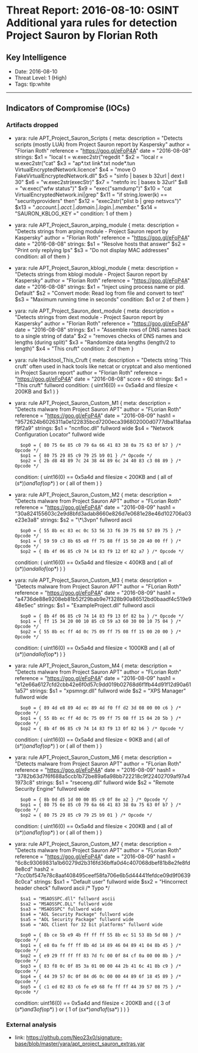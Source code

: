 # Threat Report: 2016-08-10: OSINT Additional yara rules for detection Project Sauron by Florian Roth


## Key Intelligence
* Date: 2016-08-10
* Threat Level: 1 (High)
* Tags: tlp:white

---

## Indicators of Compromise (IOCs)
### Artifacts dropped
* yara: rule APT_Project_Sauron_Scripts {
	meta:
		description = "Detects scripts (mostly LUA) from Project Sauron report by Kaspersky"
		author = "Florian Roth"
		reference = "https://goo.gl/eFoP4A"
		date = "2016-08-08"
	strings:
		$x1 = "local t = w.exec2str(\"regedit "
		$x2 = "local r = w.exec2str(\"cat"
		$x3 = "ap*.txt link*.txt node*.tun VirtualEncryptedNetwork.licence"
		$x4 = "move O FakeVirtualEncryptedNetwork.dll"
		$x5 = "sinfo | basex b 32url | dext l 30"
		$x6 = "w.exec2str(execStr)"
		$x7 = "netnfo irc | basex b 32url"
		$x8 = "w.exec(\"wfw status\")"
		$x9 = "exec(\"samdump\")"
		$x10 = "cat VirtualEncryptedNetwork.ini|grep"
		$x11 = "if string.lower(k) == \"securityproviders\" then"
		$x12 = "exec2str(\"plist b | grep netsvcs\")"
		$x13 = ".*account.*|.*acct.*|.*domain.*|.*login.*|.*member.*"
		$x14 = "SAURON_KBLOG_KEY ="
	condition:
		1 of them
}
* yara: rule APT_Project_Sauron_arping_module {
	meta:
		description = "Detects strings from arping module - Project Sauron report by Kaspersky"
		author = "Florian Roth"
		reference = "https://goo.gl/eFoP4A"
		date = "2016-08-08"
	strings:
		$s1 = "Resolve hosts that answer"
		$s2 = "Print only replying Ips"
		$s3 = "Do not display MAC addresses"
	condition:
		all of them
}
* yara: rule APT_Project_Sauron_kblogi_module {
	meta:
		description = "Detects strings from kblogi module - Project Sauron report by Kaspersky"
		author = "Florian Roth"
		reference = "https://goo.gl/eFoP4A"
		date = "2016-08-08"
	strings:
		$x1 = "Inject using process name or pid. Default"
		$s2 = "Convert mode: Read log from file and convert to text"
		$s3 = "Maximum running time in seconds"
	condition:
		$x1 or 2 of them
}
* yara: rule APT_Project_Sauron_dext_module {
	meta:
		description = "Detects strings from dext module - Project Sauron report by Kaspersky"
		author = "Florian Roth"
		reference = "https://goo.gl/eFoP4A"
		date = "2016-08-08"
	strings:
		$x1 = "Assemble rows of DNS names back to a single string of data"
		$x2 = "removes checks of DNS names and lengths (during split)"
		$x3 = "Randomize data lengths (length/2 to length)"
		$x4 = "This cruft"
	condition:
		2 of them
}
* yara: rule Hacktool_This_Cruft {
	meta:
		description = "Detects string 'This cruft' often used in hack tools like netcat or cryptcat and also mentioned in Project Sauron report"
		author = "Florian Roth"
		reference = "https://goo.gl/eFoP4A"
		date = "2016-08-08"
		score = 60
	strings:
		$x1 = "This cruft" fullword
	condition:
		( uint16(0) == 0x5a4d and filesize < 200KB and $x1 )
}
* yara: rule APT_Project_Sauron_Custom_M1 {
	meta:
		description = "Detects malware from Project Sauron APT"
		author = "FLorian Roth"
		reference = "https://goo.gl/eFoP4A"
		date = "2016-08-09"
		hash1 = "9572624b6026311a0e122835bcd7200eca396802000d0777dba118afaaf9f2a9"
	strings:
		$s1 = "ncnfloc.dll" fullword wide
		$s4 = "Network Configuration Locator" fullword wide

		$op0 = { 80 75 6e 85 c0 79 6a 66 41 83 38 0a 75 63 0f b7 } /* Opcode */
		$op1 = { 80 75 29 85 c9 79 25 b9 01 } /* Opcode */
		$op2 = { 2b d8 48 89 7c 24 38 44 89 6c 24 40 83 c3 08 89 } /* Opcode */
	condition:
		( uint16(0) == 0x5a4d and filesize < 200KB and ( all of ($s*) ) and 1 of ($op*) ) or ( all of them )
}
* yara: rule APT_Project_Sauron_Custom_M2 {
	meta:
		description = "Detects malware from Project Sauron APT"
		author = "FLorian Roth"
		reference = "https://goo.gl/eFoP4A"
		date = "2016-08-09"
		hash1 = "30a824155603c2e9d8bfd3adab8660e826d7e0681e28e46d102706a03e23e3a8"
	strings:
		$s2 = "\\*\\3vpn" fullword ascii

		$op0 = { 55 8b ec 83 ec 0c 53 56 33 f6 39 75 08 57 89 75 } /* Opcode */
		$op1 = { 59 59 c3 8b 65 e8 ff 75 88 ff 15 50 20 40 00 ff } /* Opcode */
		$op2 = { 8b 4f 06 85 c9 74 14 83 f9 12 0f 82 a7 } /* Opcode */
	condition:
		( uint16(0) == 0x5a4d and filesize < 400KB and ( all of ($s*) ) and all of ($op*) )
}
* yara: rule APT_Project_Sauron_Custom_M3 {
	meta:
		description = "Detects malware from Project Sauron APT"
		author = "FLorian Roth"
		reference = "https://goo.gl/eFoP4A"
		date = "2016-08-09"
		hash1 = "a4736de88e9208eb81b52f29bab9e7f328b90a86512bd0baadf4c519e948e5ec"
	strings:
		$s1 = "ExampleProject.dll" fullword ascii

		$op0 = { 8b 4f 06 85 c9 74 14 83 f9 13 0f 82 ba } /* Opcode */
		$op1 = { ff 15 34 20 00 10 85 c0 59 a3 60 30 00 10 75 04 } /* Opcode */
		$op2 = { 55 8b ec ff 4d 0c 75 09 ff 75 08 ff 15 00 20 00 } /* Opcode */
	condition:
		( uint16(0) == 0x5a4d and filesize < 1000KB and ( all of ($s*) ) and all of ($op*) )
}
* yara: rule APT_Project_Sauron_Custom_M4 {
	meta:
		description = "Detects malware from Project Sauron APT"
		author = "FLorian Roth"
		reference = "https://goo.gl/eFoP4A"
		date = "2016-08-09"
		hash1 = "e12e66a6127cfd2cbb42e6f0d57c9dd019b02768d6f1fb44d91f12d90a611a57"
	strings:
		$s1 = "xpsmngr.dll" fullword wide
		$s2 = "XPS Manager" fullword wide

		$op0 = { 89 4d e8 89 4d ec 89 4d f0 ff d2 3d 08 00 00 c6 } /* Opcode */
		$op1 = { 55 8b ec ff 4d 0c 75 09 ff 75 08 ff 15 04 20 5b } /* Opcode */
		$op2 = { 8b 4f 06 85 c9 74 14 83 f9 13 0f 82 b6 } /* Opcode */
	condition:
		( uint16(0) == 0x5a4d and filesize < 90KB and ( all of ($s*) ) and 1 of ($op*) ) or ( all of them )
}
* yara: rule APT_Project_Sauron_Custom_M6 {
	meta:
		description = "Detects malware from Project Sauron APT"
		author = "FLorian Roth"
		reference = "https://goo.gl/eFoP4A"
		date = "2016-08-09"
		hash1 = "3782b63d7f6f688a5ccb1b72be89a6a98bb722218c9f22402709af97a41973c8"
	strings:
		$s1 = "rseceng.dll" fullword wide
		$s2 = "Remote Security Engine" fullword wide

		$op0 = { 8b 0d d5 1d 00 00 85 c9 0f 8e a2 } /* Opcode */
		$op1 = { 80 75 6e 85 c0 79 6a 66 41 83 38 0a 75 63 0f b7 } /* Opcode */
		$op2 = { 80 75 29 85 c9 79 25 b9 01 } /* Opcode */
	condition:
		( uint16(0) == 0x5a4d and filesize < 200KB and ( all of ($s*) ) and 1 of ($op*) ) or ( all of them )
}
* yara: rule APT_Project_Sauron_Custom_M7 {
	meta:
		description = "Detects malware from Project Sauron APT"
		author = "FLorian Roth"
		reference = "https://goo.gl/eFoP4A"
		date = "2016-08-09"
		hash1 = "6c8c93069831a1b60279d2b316fd36bffa0d4c407068dbef81b8e2fe8fd8e8cd"
		hash2 = "7cc0bf547e78c8aaf408495ceef58fa706e6b5d44441fefdce09d9f06398c0ca"
	strings:
		$sx1 = "Default user" fullword wide
		$sx2 = "Hincorrect header check" fullword ascii /* Typo */

		$sa1 = "MSAOSSPC.dll" fullword ascii
		$sa2 = "MSAOSSPC.DLL" fullword wide
		$sa3 = "MSAOSSPC" fullword wide
		$sa4 = "AOL Security Package" fullword wide
		$sa5 = "AOL Security Package" fullword wide
		$sa6 = "AOL Client for 32 bit platforms" fullword wide

		$op0 = { 8b ce 5b e9 4b ff ff ff 55 8b ec 51 53 8b 5d 08 } /* Opcode */
		$op1 = { e8 0a fe ff ff 8b 4d 14 89 46 04 89 41 04 8b 45 } /* Opcode */
		$op2 = { e9 29 ff ff ff 83 7d fc 00 0f 84 cf 0a 00 00 8b } /* Opcode */
		$op3 = { 83 f8 0c 0f 85 3a 01 00 00 44 2b 41 6c 41 8b c9 } /* Opcode */
		$op4 = { 44 39 57 0c 0f 84 d6 0c 00 00 44 89 6f 18 45 89 } /* Opcode */
		$op5 = { c1 ed 02 83 c6 fe e9 68 fe ff ff 44 39 57 08 75 } /* Opcode */
	condition:
		uint16(0) == 0x5a4d and filesize < 200KB and
		(
			( 3 of ($s*) and 3 of ($op*) ) or
			( 1 of ($sx*) and 1 of ($sa*) )
		)
}

### External analysis
* link: https://github.com/Neo23x0/signature-base/blob/master/yara/apt_project_sauron_extras.yar
